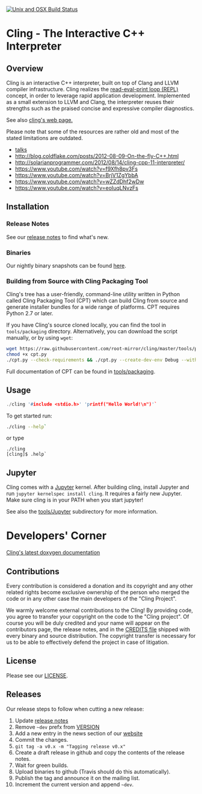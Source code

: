 
[![Unix and OSX Build Status](https://travis-ci.org/root-mirror/cling.svg?branch=master)](https://travis-ci.org/root-mirror/cling)

Cling - The Interactive C++ Interpreter
=========================================


Overview
--------
Cling is an interactive C++ interpreter, built on top of Clang and LLVM compiler
infrastructure. Cling realizes the [read-eval-print loop
(REPL)](http://en.wikipedia.org/wiki/Read%E2%80%93eval%E2%80%93print_loop)
concept, in order to leverage rapid application development. Implemented as a
small extension to LLVM and Clang, the interpreter reuses their strengths such
as the praised concise and expressive compiler diagnostics.

See also [cling's web page.](https://cdn.rawgit.com/root-mirror/cling/master/www/index.html)

Please note that some of the resources are rather old and most of the stated
limitations are outdated.
  * [talks](www/docs/talks)
  * http://blog.coldflake.com/posts/2012-08-09-On-the-fly-C++.html
  * http://solarianprogrammer.com/2012/08/14/cling-cpp-11-interpreter/
  * https://www.youtube.com/watch?v=f9Xfh8pv3Fs
  * https://www.youtube.com/watch?v=BrjV1ZgYbbA
  * https://www.youtube.com/watch?v=wZZdDhf2wDw
  * https://www.youtube.com/watch?v=eoIuqLNvzFs


Installation
------------
### Release Notes
See our [release notes](docs/ReleaseNotes.md) to find what's new.


### Binaries
Our nightly binary snapshots can be found
[here](https://root.cern.ch/download/cling/).


### Building from Source with Cling Packaging Tool
Cling's tree has a user-friendly, command-line utility written in Python called
Cling Packaging Tool (CPT) which can build Cling from source and generate
installer bundles for a wide range of platforms. CPT requires Python 2.7 or
later.

If you have Cling's source cloned locally, you can find the tool in
`tools/packaging` directory. Alternatively, you can download the script
manually, or by using `wget`:

```sh
wget https://raw.githubusercontent.com/root-mirror/cling/master/tools/packaging/cpt.py
chmod +x cpt.py
./cpt.py --check-requirements && ./cpt.py --create-dev-env Debug --with-workdir=./cling-build/
```
Full documentation of CPT can be found in [tools/packaging](tools/packaging).


Usage
-----
```c++
./cling '#include <stdio.h>' 'printf("Hello World!\n")'`
```

To get started run:
```bash
./cling --help`
```
or type
```
./cling
[cling]$ .help`
```


Jupyter
-------
Cling comes with a [Jupyter](http://jupyter.org) kernel. After building cling,
install Jupyter and run `jupyter kernelspec install cling`. It requires a fairly
new Jupyter. Make sure cling is in your PATH when you start jupyter!

See also the [tools/Jupyter](tools/Jupyter) subdirectory for more information.


Developers' Corner
==================
[Cling's latest doxygen documentation](http://cling.web.cern.ch/cling/doxygen/)


Contributions
-------------
Every contribution is considered a donation and its copyright and any other
related rights become exclusive ownership of the person who merged the code or
in any other case the main developers of the "Cling Project".

We warmly welcome external contributions to the Cling! By providing code,
you agree to transfer your copyright on the code to the "Cling project".
Of course you will be duly credited and your name will appear on the
contributors page, the release notes, and in the [CREDITS file](CREDITS.txt)
shipped with every binary and source distribution. The copyright transfer is
necessary for us to be able to effectively defend the project in case of
litigation.


License
-------
Please see our [LICENSE](LICENSE.TXT).


Releases
--------
Our release steps to follow when cutting a new release:
  1. Update [release notes](docs/ReleaseNotes.md)
  2. Remove `~dev` prefx from [VERSION](VERSION)
  3. Add a new entry in the news section of our [website](www/news.html)
  4. Commit the changes.
  5. `git tag -a v0.x -m "Tagging release v0.x"`
  6. Create a draft release in github and copy the contents of the release notes.
  7. Wait for green builds.
  8. Upload binaries to github (Travis should do this automatically).
  9. Publish the tag and announce it on the mailing list.
  10. Increment the current version and append `~dev`.
